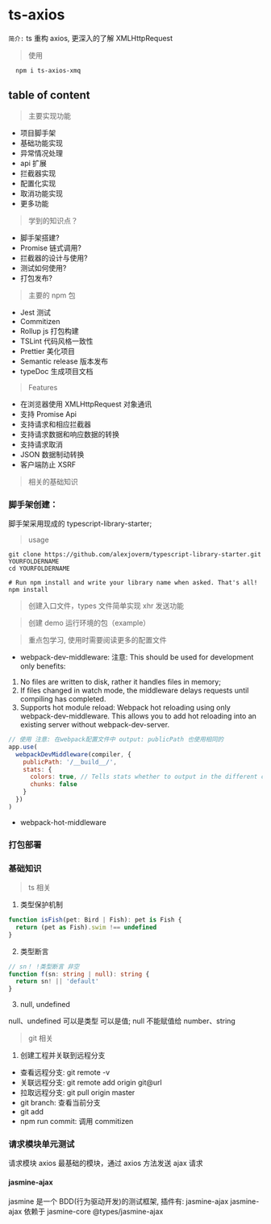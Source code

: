 # ts-axios

`简介:` ts 重构 axios, 更深入的了解 XMLHttpRequest

> 使用

```
  npm i ts-axios-xmq
```

## table of content

> 主要实现功能

- 项目脚手架
- 基础功能实现
- 异常情况处理
- api 扩展
- 拦截器实现
- 配置化实现
- 取消功能实现
- 更多功能

> 学到的知识点？

- 脚手架搭建?
- Promise 链式调用?
- 拦截器的设计与使用?
- 测试如何使用?
- 打包发布?

> 主要的 npm 包

- Jest 测试
- Commitizen
- Rollup js 打包构建
- TSLint 代码风格一致性
- Prettier 美化项目
- Semantic release 版本发布
- typeDoc 生成项目文档

> Features

- 在浏览器使用 XMLHttpRequest 对象通讯
- 支持 Promise Api
- 支持请求和相应拦截器
- 支持请求数据和响应数据的转换
- 支持请求取消
- JSON 数据制动转换
- 客户端防止 XSRF

> 相关的基础知识

### 脚手架创建：

脚手架采用现成的 typescript-library-starter;

> usage

```
git clone https://github.com/alexjoverm/typescript-library-starter.git YOURFOLDERNAME
cd YOURFOLDERNAME

# Run npm install and write your library name when asked. That's all!
npm install
```

> 创建入口文件，types 文件简单实现 xhr 发送功能

> 创建 demo 运行环境的包（example）

> 重点包学习, 使用时需要阅读更多的配置文件

- webpack-dev-middleware:
  注意: This should be used for development only
  benefits:

1. No files are written to disk, rather it handles files in memory;
2. If files changed in watch mode, the middleware delays requests until compiling has completed.
3. Supports hot module reload:
   Webpack hot reloading using only webpack-dev-middleware. This allows you to add hot reloading into an existing server without webpack-dev-server.

```js
// 使用 注意: 在webpack配置文件中 output: publicPath 也使用相同的
app.use(
  webpackDevMiddleware(compiler, {
    publicPath: '/__build__/',
    stats: {
      colors: true, // Tells stats whether to output in the different colors.
      chunks: false
    }
  })
)
```

- webpack-hot-middleware

### 打包部署

### 基础知识

> ts 相关

1. 类型保护机制

```ts
function isFish(pet: Bird | Fish): pet is Fish {
  return (pet as Fish).swim !== undefined
}
```

2. 类型断言

```ts
// sn！ !类型断言 非空
function f(sn: string | null): string {
  return sn! || 'default'
}
```

3. null, undefined

null、undefined 可以是类型 可以是值; null 不能赋值给 number、string

> git 相关

1. 创建工程并关联到远程分支

- 查看远程分支: git remote -v
- 关联远程分支: git remote add origin git@url
- 拉取远程分支: git pull origin master
- git branch: 查看当前分支
- git add
- npm run commit: 调用 commitizen

### 请求模块单元测试

请求模块 axios 最基础的模块，通过 axios 方法发送 ajax 请求

#### jasmine-ajax

jasmine 是一个 BDD(行为驱动开发)的测试框架, 插件有: jasmine-ajax jasmine-ajax 依赖于 jasmine-core @types/jasmine-ajax
